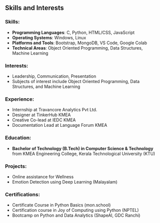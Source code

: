 
## Skills and Interests

### Skills:
- **Programming Languages**: C, Python, HTML/CSS, JavaScript
- **Operating Systems**: Windows, Linux
- **Platforms and Tools**: Bootstrap, MongoDB, VS Code, Google Colab
- **Technical Areas**: Object Oriented Programming, Data Structures, Machine Learning

### Interests:
- Leadership, Communication, Presentation
- Subjects of interest include Object Oriented Programming, Data Structures, and Machine Learning

### Experience:
- Internship at Travancore Analytics Pvt Ltd.
- Designer at TinkerHub KMEA
- Creative Co-lead at IEDC KMEA
- Documentation Lead at Language Forum KMEA

### Education:
- **Bachelor of Technology (B.Tech) in Computer Science & Technology** from KMEA Engineering College, Kerala Technological University (KTU)

### Projects:
- Online assistance for Wellness
- Emotion Detection using Deep Learning (Malayalam)

### Certifications:
- Certificate Course in Python Basics (mon.school)
- Certification course in Joy of Computing using Python (NPTEL)
- Bootcamp on Python and Data Analytics (ShapeAI, GDC Ranchi)

